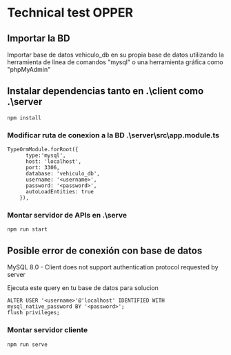 # Technical test OPPER

## Importar la BD 

Importar base de datos vehiculo_db en su propia base de datos utilizando la herramienta de línea de comandos "mysql" o una herramienta gráfica como "phpMyAdmin"

## Instalar dependencias tanto en .\client como .\server
```
npm install
```

### Modificar ruta de conexion a la BD .\server\src\app.module.ts
```
TypeOrmModule.forRoot({
      type:'mysql',
      host: 'localhost',
      port: 3306,
      database: 'vehiculo_db',
      username: '<username>',
      password: '<password>',
      autoLoadEntities: true
    }),
```

### Montar servidor de APIs en .\serve
```
npm run start
```

## Posible error de conexión con base de datos 

MySQL 8.0 - Client does not support authentication protocol requested by server

Ejecuta este query en tu base de datos para solucion

```
ALTER USER '<username>'@'localhost' IDENTIFIED WITH mysql_native_password BY '<password>';
flush privileges;
```

### Montar servidor cliente
```
npm run serve 
```


